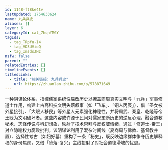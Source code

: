 ```yaml
---
id: 1148-ft8ke4tv
lastUpdated: 1754633624
name: 九兵兵史
aliases: []
layer: 6
categoryId: cat_7hqnYMGY
tagIds:
  - tag_TRpfu-I4
  - tag_VD3UVioQ
  - tag_ImsdsJHz
nsfw: false
parent: ""
relatedEntries: []
timelineEvents: []
titledLinks:
  - title: "相关链接: 九兵兵史"
    url: https://zhuanlan.zhihu.com/p/578871649
---
```


一种阴谋论体系，指控儒家系统性篡改历史以掩盖商周真实文明与「九兵」军事修道士作用，构建上古高科技文明失落叙事（如「飞车」、「铜人丙辰」），借「圣女被外星接引」、「大眼人移民」等外星人元素强化神秘性，并将周武、秦皇、乾隆等帝王贬为文明破坏者。这些内容或许源于民间对儒家垄断历史的逆反心理，融合道教秘术、志怪传说与科幻想象，映射了技术崇拜与反权威情绪，通过「修道士-帝王」对立隐喻权力腐败批判。该阴谋论利用了混杂时间线（夏商周与佛教、基督教并置）、选择性考古（如妇好墓）重构了一条「秘史」，既反映边缘群体争夺历史解释权的身份焦虑，又借「堕落-复兴」主线投射了对社会道德滑坡的忧患。